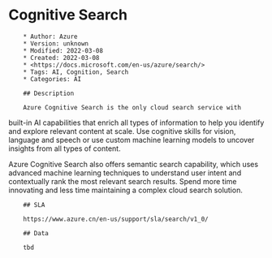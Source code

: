 # Cognitive Search

        * Author: Azure
        * Version: unknown
        * Modified: 2022-03-08
        * Created: 2022-03-08
        * <https://docs.microsoft.com/en-us/azure/search/>
        * Tags: AI, Cognition, Search
        * Categories: AI

        ## Description

        Azure Cognitive Search is the only cloud search service with
built-in AI capabilities that enrich all types of information to
help you identify and explore relevant content at scale.  Use
cognitive skills for vision, language and speech or use custom
machine learning models to uncover insights from all types of
content.

Azure Cognitive Search also offers semantic search capability, which
uses advanced machine learning techniques to understand user intent
and contextually rank the most relevant search results.  Spend more
time innovating and less time maintaining a complex cloud search
solution.


        ## SLA

        https://www.azure.cn/en-us/support/sla/search/v1_0/

        ## Data

        tbd
